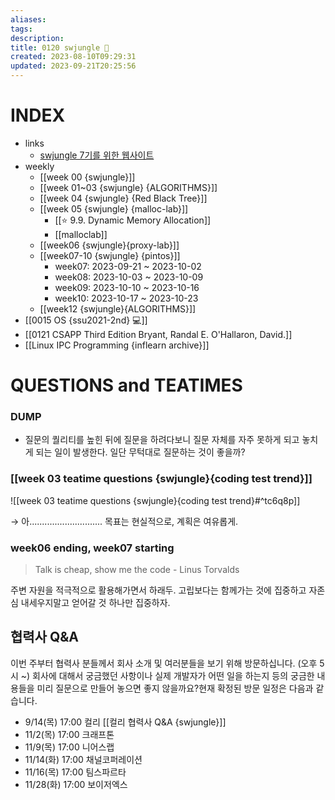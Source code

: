 ```yaml
---
aliases: 
tags: 
description:
title: 0120 swjungle 🤖
created: 2023-08-10T09:29:31
updated: 2023-09-21T20:25:56
---
```


# INDEX

- links
	- [swjungle 7기를 위한 웹사이트](https://jungle7-7610626261f4.herokuapp.com/)
- weekly
	- [[week 00 {swjungle}]]
	- [[week 01~03 {swjungle} {ALGORITHMS}]]
	- [[week 04 {swjungle} {Red Black Tree}]]
	- [[week 05 {swjungle} {malloc-lab}]]
		- [[⭐️ 9.9. Dynamic Memory Allocation]]
		- [[malloclab]]
	- [[week06 {swjungle}{proxy-lab}]]
	- [[week07-10 {swjungle} {pintos}]] 
		- week07: 2023-09-21 ~ 2023-10-02
		- week08: 2023-10-03 ~ 2023-10-09
		- week09: 2023-10-10 ~ 2023-10-16
		- week10: 2023-10-17 ~ 2023-10-23
	- [[week12 {swjungle}{ALGORITHMS}]]
- [[0015 OS {ssu2021-2nd} 💻]]
- [[0121 CSAPP Third Edition Bryant, Randal E. O'Hallaron, David.]]
- [[Linux IPC Programming {inflearn archive}]]

# QUESTIONS and TEATIMES

### DUMP

- 질문의 퀄리티를 높힌 뒤에 질문을 하려다보니 질문 자체를 자주 못하게 되고 놓치게 되는 일이 발생한다. 일단 무턱대로 질문하는 것이 좋을까?

### [[week 03 teatime questions {swjungle}{coding test trend}]]

![[week 03 teatime questions {swjungle}{coding test trend}#^tc6q8p]]

→ 아............................. 목표는 현실적으로, 계획은 여유롭게.

### week06 ending, week07 starting

> Talk is cheap, show me the code - Linus Torvalds

주변 자원을 적극적으로 활용해가면서 하래두. 고립보다는 함께가는 것에 집중하고 자존심 내세우지말고 얻어갈 것 하나만 집중하자.

## 협력사 Q&A

이번 주부터 협력사 분들께서 회사 소개 및 여러분들을 보기 위해 방문하십니다. (오후 5시 ~) 회사에 대해서 궁금했던 사항이나 실제 개발자가 어떤 일을 하는지 등의 궁금한 내용들을 미리 질문으로 만들어 놓으면 좋지 않을까요?현재 확정된 방문 일정은 다음과 같습니다.  

- 9/14(목) 17:00 컬리 [[컬리 협력사 Q&A {swjungle}]]
- 11/2(목) 17:00 크래프톤
- 11/9(목) 17:00 니어스랩
- 11/14(화) 17:00 채널코퍼레이션
- 11/16(목) 17:00 팀스파르타
- 11/28(화) 17:00 보이저엑스
